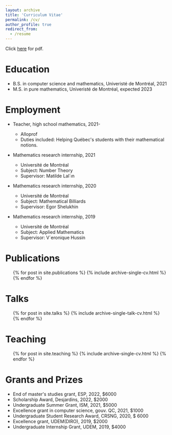 ```yaml
---
layout: archive
title: 'Curriculum Vitae'
permalink: /cv/
author_profile: true
redirect_from:
  - /resume
---
```

Click [here](https://louddy.github.io//files/curriculum_vitae.pdf) for pdf.

Education
======
* B.S. in computer science and mathematics, Univeristé de Montréal, 2021
* M.S. in pure mathematics, Univeristé de Montréal, expected 2023

Employment
======
* Teacher, high school mathematics, 2021-
  * Alloprof
  * Duties included: Helping Québec's students with their mathematical notions.

* Mathematics research internship, 2021
  * Université de Montréal
  * Subject: Number Theory
  * Supervisor: Matilde Lal´ın
 
* Mathematics research internship, 2020
  * Université de Montréal
  * Subject: Mathematical Billiards
  * Supervisor: Egor Shelukhin
 
* Mathematics research internship, 2019
  * Université de Montréal
  * Subject: Applied Mathematics
  * Supervisor: V´eronique Hussin
  

Publications
======
  <ul>{% for post in site.publications %}
    {% include archive-single-cv.html %}
  {% endfor %}</ul>
  
Talks
======
  <ul>{% for post in site.talks %}
    {% include archive-single-talk-cv.html %}
  {% endfor %}</ul>
  
Teaching
======
  <ul>{% for post in site.teaching %}
    {% include archive-single-cv.html %}
  {% endfor %}</ul>
  
Grants and Prizes
======
* End of master's studies grant, ESP, 2022, \$6000
* Scholarship Award, Desjardins, 2022, \$2000
* Undergraduate Summer Grant, ISM, 2021, \$5000
* Excellence grant in computer science, gouv. QC, 2021, \$1000
* Undergraduate Student Research Award, CRSNG, 2020, \$	6000
* Excellence grant, UDEM(DIRO), 2019, \$2000
* Undergraduate Internship Grant, UDEM, 2019, \$4000
  
